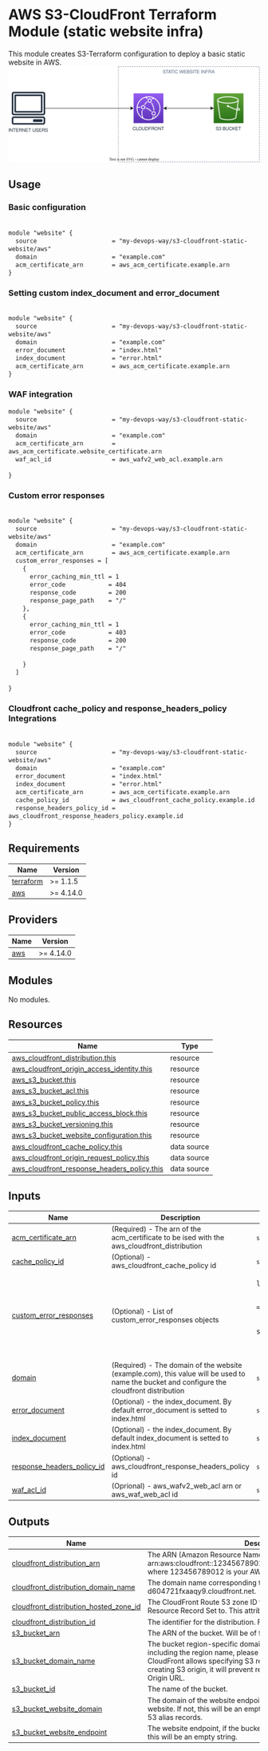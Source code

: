 # AWS S3-CloudFront Terraform Module (static website infra)
This module creates S3-Terraform configuration to deploy a basic static website in AWS.
![aws_s3_cloudfront](https://github.com/my-devops-way/CICD/blob/main/svg/front/aws-s3-cloudfront.svg?raw=true)

## Usage

### Basic configuration

```hcl

module "website" {
  source                     = "my-devops-way/s3-cloudfront-static-website/aws"
  domain                     = "example.com"
  acm_certificate_arn        = aws_acm_certificate.example.arn
}

```

### Setting custom index_document and error_document

```hcl

module "website" {
  source                     = "my-devops-way/s3-cloudfront-static-website/aws"
  domain                     = "example.com"
  error_document             = "index.html"
  index_document             = "error.html"
  acm_certificate_arn        = aws_acm_certificate.example.arn
}

```

### WAF integration
```hcl
module "website" {
  source                     = "my-devops-way/s3-cloudfront-static-website/aws"
  domain                     = "example.com"
  acm_certificate_arn        = aws_acm_certificate.website_certificate.arn
  waf_acl_id                 = aws_wafv2_web_acl.example.arn

}

```

### Custom error responses

```hcl

module "website" {
  source                     = "my-devops-way/s3-cloudfront-static-website/aws"
  domain                     = "example.com"
  acm_certificate_arn        = aws_acm_certificate.example.arn
  custom_error_responses = [
    {
      error_caching_min_ttl = 1
      error_code            = 404
      response_code         = 200
      response_page_path    = "/"
    },
    {
      error_caching_min_ttl = 1
      error_code            = 403
      response_code         = 200
      response_page_path    = "/"

    }
  ]

}

```
### Cloudfront cache_policy and response_headers_policy Integrations

```hcl

module "website" {
  source                     = "my-devops-way/s3-cloudfront-static-website/aws"
  domain                     = "example.com"
  error_document             = "index.html"
  index_document             = "error.html"
  acm_certificate_arn        = aws_acm_certificate.example.arn
  cache_policy_id            = aws_cloudfront_cache_policy.example.id
  response_headers_policy_id = aws_cloudfront_response_headers_policy.example.id
}

```

<!-- BEGIN_TF_DOCS -->
## Requirements

| Name | Version |
|------|---------|
| <a name="requirement_terraform"></a> [terraform](#requirement\_terraform) | >= 1.1.5 |
| <a name="requirement_aws"></a> [aws](#requirement\_aws) | >= 4.14.0 |

## Providers

| Name | Version |
|------|---------|
| <a name="provider_aws"></a> [aws](#provider\_aws) | >= 4.14.0 |

## Modules

No modules.

## Resources

| Name | Type |
|------|------|
| [aws_cloudfront_distribution.this](https://registry.terraform.io/providers/hashicorp/aws/latest/docs/resources/cloudfront_distribution) | resource |
| [aws_cloudfront_origin_access_identity.this](https://registry.terraform.io/providers/hashicorp/aws/latest/docs/resources/cloudfront_origin_access_identity) | resource |
| [aws_s3_bucket.this](https://registry.terraform.io/providers/hashicorp/aws/latest/docs/resources/s3_bucket) | resource |
| [aws_s3_bucket_acl.this](https://registry.terraform.io/providers/hashicorp/aws/latest/docs/resources/s3_bucket_acl) | resource |
| [aws_s3_bucket_policy.this](https://registry.terraform.io/providers/hashicorp/aws/latest/docs/resources/s3_bucket_policy) | resource |
| [aws_s3_bucket_public_access_block.this](https://registry.terraform.io/providers/hashicorp/aws/latest/docs/resources/s3_bucket_public_access_block) | resource |
| [aws_s3_bucket_versioning.this](https://registry.terraform.io/providers/hashicorp/aws/latest/docs/resources/s3_bucket_versioning) | resource |
| [aws_s3_bucket_website_configuration.this](https://registry.terraform.io/providers/hashicorp/aws/latest/docs/resources/s3_bucket_website_configuration) | resource |
| [aws_cloudfront_cache_policy.this](https://registry.terraform.io/providers/hashicorp/aws/latest/docs/data-sources/cloudfront_cache_policy) | data source |
| [aws_cloudfront_origin_request_policy.this](https://registry.terraform.io/providers/hashicorp/aws/latest/docs/data-sources/cloudfront_origin_request_policy) | data source |
| [aws_cloudfront_response_headers_policy.this](https://registry.terraform.io/providers/hashicorp/aws/latest/docs/data-sources/cloudfront_response_headers_policy) | data source |

## Inputs

| Name | Description | Type | Default | Required |
|------|-------------|------|---------|:--------:|
| <a name="input_acm_certificate_arn"></a> [acm\_certificate\_arn](#input\_acm\_certificate\_arn) | (Required) - The arn of the acm\_certificate to be ised with the aws\_cloudfront\_distribution | `string` | n/a | yes |
| <a name="input_cache_policy_id"></a> [cache\_policy\_id](#input\_cache\_policy\_id) | (Optional) - aws\_cloudfront\_cache\_policy id | `string` | `""` | no |
| <a name="input_custom_error_responses"></a> [custom\_error\_responses](#input\_custom\_error\_responses) | (Optional) - List of custom\_error\_responses objects | <pre>list(object({<br>    error_caching_min_ttl = number<br>    error_code            = number<br>    response_code         = number<br>    response_page_path    = string<br><br>  }))</pre> | `[]` | no |
| <a name="input_domain"></a> [domain](#input\_domain) | (Required) - The domain of the website (example.com), this value will be used to name the bucket and configure the cloudfront distribution | `string` | n/a | yes |
| <a name="input_error_document"></a> [error\_document](#input\_error\_document) | (Optional) - the index\_document. By default error\_document is setted to index.html | `string` | `"index.html"` | no |
| <a name="input_index_document"></a> [index\_document](#input\_index\_document) | (Optional) - the index\_document. By default index\_document is setted to index.html | `string` | `"index.html"` | no |
| <a name="input_response_headers_policy_id"></a> [response\_headers\_policy\_id](#input\_response\_headers\_policy\_id) | (Optional) - aws\_cloudfront\_response\_headers\_policy id | `string` | `""` | no |
| <a name="input_waf_acl_id"></a> [waf\_acl\_id](#input\_waf\_acl\_id) | (Oprional) - aws\_wafv2\_web\_acl arn or aws\_waf\_web\_acl id | `string` | `""` | no |

## Outputs

| Name | Description |
|------|-------------|
| <a name="output_cloudfront_distribution_arn"></a> [cloudfront\_distribution\_arn](#output\_cloudfront\_distribution\_arn) | The ARN (Amazon Resource Name) for the distribution. For example: arn:aws:cloudfront::123456789012:distribution/EDFDVBD632BHDS5, where 123456789012 is your AWS account ID. |
| <a name="output_cloudfront_distribution_domain_name"></a> [cloudfront\_distribution\_domain\_name](#output\_cloudfront\_distribution\_domain\_name) | The domain name corresponding to the distribution. For example: d604721fxaaqy9.cloudfront.net. |
| <a name="output_cloudfront_distribution_hosted_zone_id"></a> [cloudfront\_distribution\_hosted\_zone\_id](#output\_cloudfront\_distribution\_hosted\_zone\_id) | The CloudFront Route 53 zone ID that can be used to route an Alias Resource Record Set to. This attribute is simply an alias for the zone ID |
| <a name="output_cloudfront_distribution_id"></a> [cloudfront\_distribution\_id](#output\_cloudfront\_distribution\_id) | The identifier for the distribution. For example: EDFDVBD632BHDS5. |
| <a name="output_s3_bucket_arn"></a> [s3\_bucket\_arn](#output\_s3\_bucket\_arn) | The ARN of the bucket. Will be of format arn:aws:s3:::bucketname. |
| <a name="output_s3_bucket_domain_name"></a> [s3\_bucket\_domain\_name](#output\_s3\_bucket\_domain\_name) | The bucket region-specific domain name. The bucket domain name including the region name, please refer here for format. Note: The AWS CloudFront allows specifying S3 region-specific endpoint when creating S3 origin, it will prevent redirect issues from CloudFront to S3 Origin URL. |
| <a name="output_s3_bucket_id"></a> [s3\_bucket\_id](#output\_s3\_bucket\_id) | The name of the bucket. |
| <a name="output_s3_bucket_website_domain"></a> [s3\_bucket\_website\_domain](#output\_s3\_bucket\_website\_domain) | The domain of the website endpoint, if the bucket is configured with a website. If not, this will be an empty string. This is used to create Route 53 alias records. |
| <a name="output_s3_bucket_website_endpoint"></a> [s3\_bucket\_website\_endpoint](#output\_s3\_bucket\_website\_endpoint) | The website endpoint, if the bucket is configured with a website. If not, this will be an empty string. |
<!-- END_TF_DOCS -->
